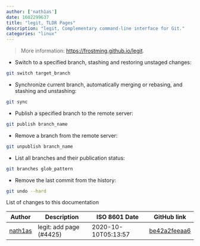 ```yaml
---
author: ['nath1as']
date: 1602299637
title: "legit, TLDR Pages"
description: "legit, Complementary command-line interface for Git."
categories: "linux"
---
```

> More information: <https://frostming.github.io/legit>.

- Switch to a specified branch, stashing and restoring unstaged changes:

```bash
git switch target_branch
```

- Synchronize current branch, automatically merging or rebasing, and stashing and unstashing:

```bash
git sync
```

- Publish a specified branch to the remote server:

```bash
git publish branch_name
```

- Remove a branch from the remote server:

```bash
git unpublish branch_name
```

- List all branches and their publication status:

```bash
git branches glob_pattern
```

- Remove the last commit from the history:

```bash
git undo --hard
```
List of changes to this documentation


Author | Description | ISO 8601 Date | GitHub link
------|-----|-----|-----
[nath1as](mailto:n@th1.as) | legit: add page (#4425) | 2020-10-10T05:13:57 | [be42a2feeaa6](https://github.com/tldr-pages/tldr/commit/be42a2feeaa6a2216bc5adf5f63d65e35475559c)


